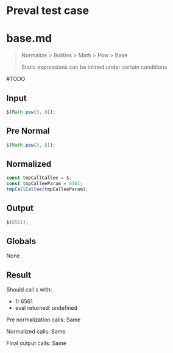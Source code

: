 # Preval test case

# base.md

> Normalize > Builtins > Math > Pow > Base
>
> Static expressions can be inlined under certain conditions

#TODO

## Input

`````js filename=intro
$(Math.pow(3, 8));
`````

## Pre Normal

`````js filename=intro
$(Math.pow(3, 8));
`````

## Normalized

`````js filename=intro
const tmpCallCallee = $;
const tmpCalleeParam = 6561;
tmpCallCallee(tmpCalleeParam);
`````

## Output

`````js filename=intro
$(6561);
`````

## Globals

None

## Result

Should call `$` with:
 - 1: 6561
 - eval returned: undefined

Pre normalization calls: Same

Normalized calls: Same

Final output calls: Same
